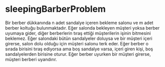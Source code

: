 # sleepingBarberProblem
Bir berber dükkanında n adet sandalye içeren bekleme salonu ve m adet berber koltuğu bulunmaktadır. 
Eğer salonda bekleyen müşteri yoksa berber uyumaya gider, diğer berberlerin tıraş ettiği müşterilerin işinin bitmesini beklemez.
Eğer salondaki bütün sandalyeler doluysa ve bir müşteri içeri girerse, salon dolu olduğu için müşteri salonu terk eder.
Eğer berber o sırada birisini tıraş ediyorsa ama boş sandalye varsa, içeri giren kişi, boş sandalyelerden birisine oturur.
Eğer berber uyurken bir müşteri girerse, müşteri berberi uyandırır.
